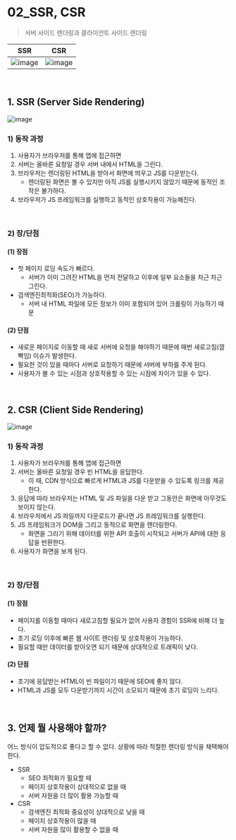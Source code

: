 # 02_SSR, CSR

> 서버 사이드 렌더링과 클라이언트 사이드 렌더링

| SSR                                                          | CSR                                                          |
| ------------------------------------------------------------ | ------------------------------------------------------------ |
| ![image](https://github.com/user-attachments/assets/3c27c14a-264e-428f-b0c6-6f4f1bb4439e) | ![image](https://github.com/user-attachments/assets/7e135e93-8337-482d-88ba-a76aae05b892) |

<br>

## 1. SSR  (Server Side Rendering)

![image](https://github.com/user-attachments/assets/745edbd9-f335-4d6b-ba36-ddbe02086a55)

### 1) 동작 과정

1. 사용자가 브라우저를 통해 앱에 접근하면
2. 서버는 올바른 요청일 경우 서버 내에서 HTML을 그린다.
3. 브라우저는 렌더링된 HTML을 받아서 화면에 띄우고 JS를 다운받는다.
   - 렌더링된 화면은 볼 수 있지만 아직 JS를 실행시키지 않았기 때문에 동적인 조작은 불가하다.
4. 브라우저가 JS 프레임워크를 실행하고 동적인 상호작용이 가능해진다.

<br>

### 2) 장/단점

#### (1) 장점

- 첫 페이지 로딩 속도가 빠르다.
  - 서버가 이미 그려진 HTML을 먼저 전달하고 이후에 일부 요소들을 차근 차근 그린다.
- 검색엔진최적화(SEO)가 가능하다.
  - 서버 내 HTML 파일에 모든 정보가 이미 포함되어 있어 크롤링이 가능하기 때문

#### (2) 단점

- 새로운 페이지로 이동할 때 새로 서버에 요청을 해야하기 때문에 매번 새로고침(깜빡임) 이슈가 발생한다.
- 필요한 것이 있을 때마다 서버로 요청하기 때문에 서버에 부하를 주게 된다.
- 사용자가 볼 수 있는 시점과 상호작용할 수 있는 시점에 차이가 있을 수 있다.

<br>

## 2. CSR (Client Side Rendering)

![image](https://github.com/user-attachments/assets/1c56a8dd-449b-483d-8bea-84d348675b29)

### 1) 동작 과정

1. 사용자가 브라우저를 통해 앱에 접근하면
2. 서버는 올바른 요청일 경우 빈 HTML을 응답한다.
   - 이 때, CDN 방식으로 빠르게 HTML과 JS를 다운받을 수 있도록 링크를 제공한다.
3. 응답에 따라 브라우저는 HTML 및 JS 파일을 다운 받고 그동안은 화면에 아무것도 보이지 않는다.
4. 브라우저에서 JS 파일까지 다운로드가 끝나면 JS 프레임워크를 실행한다.
5. JS 프레임워크가 DOM을 그리고 동적으로 화면을 렌더링한다.
   - 화면을 그리기 위해 데이터를 위한 API 호출이 시작되고 서버가 API에 대한 응답을 반환한다.
6. 사용자가 화면을 보게 된다.

<br>

### 2) 장/단점

#### (1) 장점

- 페이지를 이동할 때마다 새로고침할 필요가 없어 사용자 경험이 SSR에 비해 더 높다.
- 초기 로딩 이후에 빠른 웹 사이트 렌더링 및 상호작용이 가능하다.
- 필요할 때만 데이터를 받아오면 되기 때문에 상대적으로 트래픽이 낮다.

#### (2) 단점

- 초기에 응답받는 HTML이 빈 파일이기 때문에 SEO에 좋지 않다.
- HTML과 JS를 모두 다운받기까지 시간이 소모되기 때문에 초기 로딩이 느리다.

<br>

## 3. 언제 뭘 사용해야 할까?

어느 방식이 압도적으로 좋다고 할 수 없다. 상황에 따라 적절한 렌더링 방식을 채택해야 한다.

- SSR
  - SEO 최적화가 필요할 때
  - 페이지 상호작용이 상대적으로 없을 때
  - 서버 자원을 더 많이 활용 가능할 때
- CSR
  - 검색엔진 최적화 중요성이 상대적으로 낮을 때
  - 페이지 상호작용이 많을 때
  - 서버 자원을 많이 활용할 수 없을 때